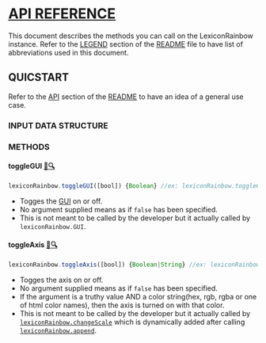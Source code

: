 # <a id="h1" href="#h1">API REFERENCE </a>

This document describes the methods you can call on the LexiconRainbow instance. Refer to the 
[LEGEND][LEGEND] section of the [README][README] file to have list of abbreviations used in this document.

## QUICSTART
Refer to the [API][QUICSTART] section of the [README][README] to have an idea of a general use case.

### INPUT DATA STRUCTURE


### METHODS

#### toggleGUI [:link:](#togglegui-link)<a href="../dev/lexiconRainbow.d3v4.dev.js#L112-L134">🔍</a>

```js
lexiconRainbow.toggleGUI([bool]) {Boolean} //ex: lexiconRainbow.toggleGUI(false) --> turns off the gui
```

* Togges the [GUI][GUI] on or off. 
* No argument supplied means as if `false` has been specified.
* This is not meant to be called by the developer but it actually called by `lexiconRainbow.GUI`.

#### toggleAxis [:link:](#toggleaxis-link)<a href="../dev/lexiconRainbow.d3v4.dev.js#L135-L144">🔍</a>

```js
lexiconRainbow.toggleAxis([bool]) {Boolean|String} //ex: lexiconRainbow.toggleAxis("Red") --> paints the axis red
```

* Togges the axis on or off. 
* No argument supplied means as if `false` has been specified.
* If the argument is a truthy value AND a color string(hex, rgb, rgba or one of html color names), then the axis is turned on with that color.
* This is not meant to be called by the developer but it actually called by [`lexiconRainbow.changeScale`](../dev/lexiconRainbow.d3v4.dev.js#L1763)
which is dynamically added after calling [`lexiconRainbow.append`](../dev/lexiconRainbow.d3v4.dev.js#L989).



[README]: https://github.com/IbrahimTanyalcin/lexicon-rainbow/blob/master/docs/README.md
[LEGEND]: https://github.com/IbrahimTanyalcin/lexicon-rainbow#legends
[QUICSTART]: https://github.com/IbrahimTanyalcin/lexicon-rainbow#api
[GUI]: https://github.com/IbrahimTanyalcin/lexicon-rainbow#anatomy
[MUTAFRAME]: http://deogen2.mutaframe.com/ 